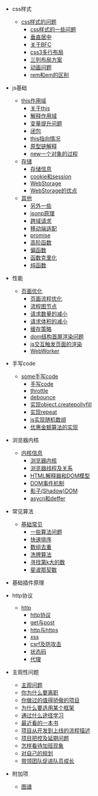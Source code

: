 
- css样式
  - [css样式的问题](/pages/css.md)
    - [css样式的一些问题](/pages/css.md?#id=true)
    - [垂直居中](/pages/css.md?#id=true)
    - [关于BFC](/pages/css.md?#id=true)
    - [css3多行布局](/pages/css.md?#id=true)
    - [三列布局方案](/pages/css.md?#id=true)
    - [动画问题](/pages/css.md??#id=true)
    - [rem和em的区别](/pages/css.md??#id=true)

- js基础
  - [this作用域](/pages/base/this.md)
    - [关于this](/pages/base/this.md?#id=true)
    - [解释作用域](/pages/base/this.md?#id=true)
    - [变量提升问题](/pages/base/this.md?#id=true)
    - [闭包](/pages/base/this.md?#id=true)
    - [this指向情况](/pages/base/this.md?#id=true)
    - [原型链解释](/pages/base/this.md??#id=true)
    - [new一个对象的过程](/pages/base/this.md??#id=true)
  - [存储](/pages/store.md)
    - [存储信息](/pages/store.md?#id=true)
    - [cookie和session](/pages/store.md?#id=true)
    - [WebStorage](/pages/store.md?#id=true)
    - [WebStorage的优点](/pages/store.md?#id=true)
  - [其他](/pages/base/other.md)
    - [另外一些](/pages/base/other.md?#id=true)
    - [jsonp原理](/pages/base/other.md?#id=true)
    - [跨域请求](/pages/base/other.md?#id=true)
    - [移动端适配](/pages/base/other.md?#id=true)
    - [promise](/pages/base/other.md?#id=true)
    - [高阶函数](/pages/base/other.md??#id=true)
    - [偏函数](/pages/base/other.md??#id=true)
    - [函数克里化](/pages/base/other.md??#id=true)
    - [纯函数](/pages/base/other.md??#id=true)

- 性能
  - [页面优化](/pages/performance.md)
    - [页面流程优化](/pages/performance.md?#id=true)
    - [流程图节点](/pages/performance.md?#id=true)
    - [请求数量的减小](/pages/performance.md?#id=true)
    - [请求体积的减小](/pages/performance.md?#id=true)
    - [缓存策略](/pages/performance.md?#id=true)
    - [dom结构首屏渲染问题](/pages/performance.md?#id=true)
    - [js交互触发页面的渲染](/pages/performance.md?#id=true)
    - [WebWorker](/pages/performance.md?#id=true)

- 手写code
  - [some手写code](/pages/handcode.md)
    - [手写code](/pages/handcode.md?#id=true)
    - [throttle](/pages/handcode.md?#id=true)
    - [debounce](/pages/handcode.md?#id=true)
    - [实现object.createpollyfill](/pages/handcode.md?#id=true)
    - [实现repeat](/pages/handcode.md?#id=true)
    - [js实现随机数组](/pages/handcode.md?#id=true)
    - [优惠金额算法的实现](/pages/handcode.md?#id=true)      

- 浏览器内核
  - [内核信息](/pages/browsercore.md)
    - [浏览器内核](/pages/browsercore.md?#id=true)
    - [浏览器线程及关系](/pages/browsercore.md?#id=true)
    - [HTML解释器和DOM模型](/pages/browsercore.md?#id=true)
    - [DOM事件机制](/pages/browsercore.md?#id=true)
    - [影子(Shadow)DOM](/pages/browsercore.md?#id=true)
    - [asycn和deffer](/pages/browsercore.md?#id=true)

- 常见算法
  - [基础常见](/pages/algorithm.md)
    - [一些算法问题](/pages/algorithm.md?#id=true)
    - [快速排序](/pages/algorithm.md?#id=true)
    - [数组去重](/pages/algorithm.md?#id=true)
    - [洗牌算法](/pages/algorithm.md?#id=true)
    - [寻找第k大的数](/pages/algorithm.md?#id=true)
    - [斐波那契数](/pages/algorithm.md??#id=true)
- 基础插件原理

- http协议
  - [http](/pages/http.md)
    - [http协议](/pages/http.md?#id=true)
    - [get与post](/pages/http.md?#id=true)
    - [http与https](/pages/http.md?#id=true)
    - [xss](/pages/http.md?#id=true)
    - [csrf及防攻击](/pages/http.md?#id=true)
    - [状态码](/pages/http.md?#id=true)
    - [代理](/pages/http.md?#id=true)

- 主观性问题
    - [主观问题](/pages/subjectivity.md?#id=true)
    - [你为什么要离职](/pages/subjectivity.md?#id=true)
    - [你做过的值得骄傲的项目](/pages/subjectivity.md?#id=true)
    - [为什么要选用某个框架](/pages/subjectivity.md?#id=true)
    - [通过什么途径学习](/pages/subjectivity.md?#id=true)
    - [最近看的一本书](/pages/subjectivity.md?#id=true)
    - [项目从开发到上线的流程描述](/pages/subjectivity.md?#id=true)
    - [项目把控及延期问题](/pages/subjectivity.md?#id=true)
    - [怎样看待加班现象](/pages/subjectivity.md?#id=true)
    - [对自己的规划](/pages/subjectivity.md?#id=true)
    - [带领团队促进队员成长](/pages/subjectivity.md?#id=true)
- 附加项
  - [图谱](/pages/tupu.md?#id=true)  
